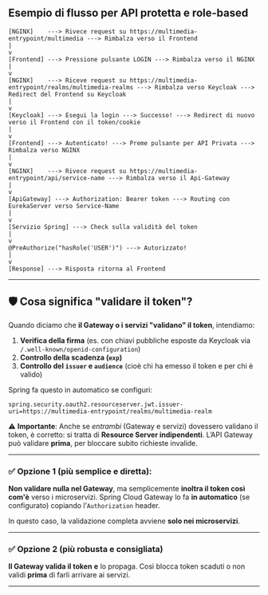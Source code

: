 ## Esempio di flusso per API protetta e role-based

```text
[NGINX]    ---> Rivece request su https://multimedia-entrypoint/multimedia ---> Rimbalza verso il Frontend
|
v
[Frontend] ---> Pressione pulsante LOGIN ---> Rimbalza verso il NGINX
|
v
[NGINX]    ---> Riceve request su https://multimedia-entrypoint/realms/multimedia-realms ---> Rimbalza verso Keycloak ---> Redirect del Frontend su Keycloak
|
v
[Keycloak] ---> Esegui la login ---> Successo! ---> Redirect di nuovo verso il Frontend con il token/cookie
|
v
[Frontend] ---> Autenticato! ---> Preme pulsante per API Privata ---> Rimbalza verso NGINX
|
v
[NGINX]    ---> Rivece request su https://multimedia-entrypoint/api/service-name ---> Rimbalza verso il Api-Gateway 
|
v
[ApiGateway] ---> Authorization: Bearer token ---> Routing con EurekaServer verso Service-Name
|
v
[Servizio Spring] ---> Check sulla validità del token
|
v
@PreAuthorize("hasRole('USER')") ---> Autorizzato!
|
v
[Response] ---> Risposta ritorna al Frontend
```

---

## 🛡️ Cosa significa "validare il token"?

Quando diciamo che **il Gateway o i servizi "validano" il token**, intendiamo:

1. **Verifica della firma** (es. con chiavi pubbliche esposte da Keycloak via `/.well-known/openid-configuration`)
2. **Controllo della scadenza (`exp`)**
3. **Controllo del `issuer` e `audience`** (cioè chi ha emesso il token e per chi è valido)

Spring fa questo in automatico se configuri:

```properties
spring.security.oauth2.resourceserver.jwt.issuer-uri=https://multimedia-entrypoint/realms/multimedia-realm
```

⚠️ **Importante**:
Anche se *entrambi* (Gateway e servizi) dovessero validano il token, è corretto: si tratta di **Resource Server indipendenti**. L’API Gateway può validare **prima**, per bloccare subito richieste invalide.

---

### ✅ **Opzione 1 (più semplice e diretta):**

**Non validare nulla nel Gateway**, ma semplicemente **inoltra il token così com'è** verso i microservizi.
Spring Cloud Gateway lo fa **in automatico** (se configurato) copiando l’`Authorization` header.

In questo caso, la validazione completa avviene **solo nei microservizi**.

---

### ✅ **Opzione 2 (più robusta e consigliata)**

**Il Gateway valida il token** **e** lo propaga. Così blocca token scaduti o non validi **prima** di farli arrivare ai servizi.

---
